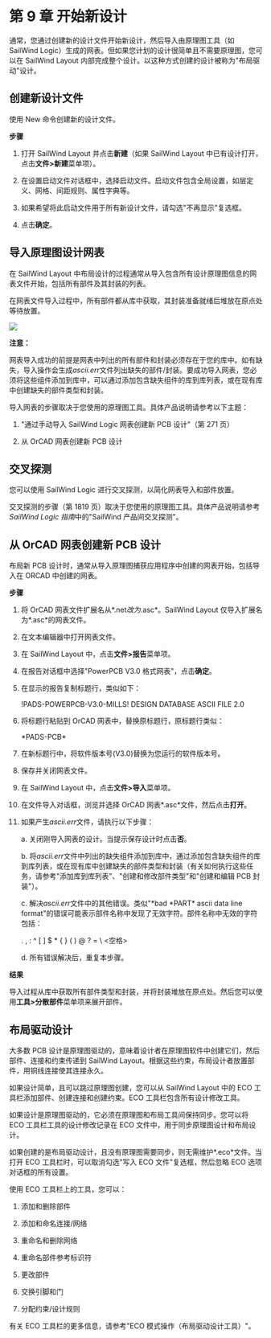 # 第 9 章 开始新设计

通常，您通过创建新的设计文件开始新设计，然后导入由原理图工具（如 SailWind Logic）生成的网表。但如果您计划的设计很简单且不需要原理图，您可以在 SailWind Layout 内部完成整个设计。以这种方式创建的设计被称为"布局驱动"设计。

## 创建新设计文件

使用 New 命令创建新的设计文件。

**步骤**

1. 打开 SailWind Layout 并点击**新建**（如果 SailWind Layout 中已有设计打开，点击**文件>新建**菜单项）。

2. 在设置启动文件对话框中，选择启动文件。启动文件包含全局设置，如层定义、网格、间距规则、属性字典等。

3. 如果希望将此启动文件用于所有新设计文件，请勾选"不再显示"复选框。

4. 点击**确定**。

## 导入原理图设计网表

在 SailWind Layout 中布局设计的过程通常从导入包含所有设计原理图信息的网表文件开始，包括所有部件及其封装的列表。

在网表文件导入过程中，所有部件都从库中获取，其封装准备就绪后堆放在原点处等待放置。

![](/layout/guide/9/_page_0_Picture_15.jpeg)

**注意：**

网表导入成功的前提是网表中列出的所有部件和封装必须存在于您的库中。如有缺失，导入操作会生成*ascii.err*文件列出缺失的部件/封装。要成功导入网表，您必须将这些组件添加到库中，可以通过添加包含缺失组件的库到库列表，或在现有库中创建缺失的部件类型和封装。

导入网表的步骤取决于您使用的原理图工具。具体产品说明请参考以下主题：

1. "通过手动导入 SailWind Logic 网表创建新 PCB 设计"（第 271 页）

2. 从 OrCAD 网表创建新 PCB 设计

## 交叉探测

您可以使用 SailWind Logic 进行交叉探测，以简化网表导入和部件放置。

交叉探测的步骤（第 1819 页）取决于您使用的原理图工具。具体产品说明请参考*SailWind Logic 指南*中的"SailWind 产品间交叉探测"。

## 从 OrCAD 网表创建新 PCB 设计

布局新 PCB 设计时，通常从导入原理图捕获应用程序中创建的网表开始，包括导入在 ORCAD 中创建的网表。

**步骤**

1. 将 OrCAD 网表文件扩展名从*.net*改为*.asc*。SailWind Layout 仅导入扩展名为*.asc*的网表文件。

2. 在文本编辑器中打开网表文件。

3. 在 SailWind Layout 中，点击**文件>报告**菜单项。

4. 在报告对话框中选择"PowerPCB V3.0 格式网表"，点击**确定**。

5. 在显示的报告复制标题行，类似如下：

   !PADS-POWERPCB-V3.0-MILLS! DESIGN DATABASE ASCII FILE 2.0

6. 将标题行粘贴到 OrCAD 网表中，替换原标题行，原标题行类似：

   \*PADS-PCB\*

7. 在新标题行中，将软件版本号(V3.0)替换为您运行的软件版本号。

8. 保存并关闭网表文件。

9. 在 SailWind Layout 中，点击**文件>导入**菜单项。

10. 在文件导入对话框，浏览并选择 OrCAD 网表*.asc*文件，然后点击**打开**。

11. 如果产生*ascii.err*文件，请执行以下步骤：

    a. 关闭刚导入网表的设计。当提示保存设计时点击**否**。

    b. 将*ascii.err*文件中列出的缺失组件添加到库中，通过添加包含缺失组件的库到库列表，或在现有库中创建缺失的部件类型和封装（有关如何执行这些任务，请参考"添加库到库列表"、"创建和修改部件类型"和"创建和编辑 PCB 封装"）。

    c. 解决*ascii.err*文件中的其他错误。类似"\*bad \*PART\* ascii data line format"的错误可能表示部件名称中发现了无效字符。部件名称中无效的字符包括：

    . , : ^ [ ] \$ \* { } ( ) @ ? = \ <空格>

    d. 所有错误解决后，重复本步骤。

**结果**

导入过程从库中获取所有部件类型和封装，并将封装堆放在原点处。然后您可以使用**工具>分散部件**菜单项来展开部件。

## 布局驱动设计

大多数 PCB 设计是原理图驱动的，意味着设计者在原理图软件中创建它们，然后部件、连接和约束传递到 SailWind Layout。根据这些约束，布局设计者放置部件，用铜线连接使其连接永久。

如果设计简单，且可以跳过原理图创建，您可以从 SailWind Layout 中的 ECO 工具栏添加部件、创建连接和创建约束。ECO 工具栏包含所有设计修改工具。

如果设计是原理图驱动的，它必须在原理图和布局工具间保持同步。您可以将 ECO 工具栏工具的设计修改记录在 ECO 文件中，用于同步原理图设计和布局设计。

如果创建的是布局驱动设计，且没有原理图需要同步，则无需维护*.eco*文件。当打开 ECO 工具栏时，可以取消勾选"写入 ECO 文件"复选框，然后忽略 ECO 选项对话框的所有设置。

使用 ECO 工具栏上的工具，您可以：

1. 添加和删除部件

2. 添加和命名连接/网络

3. 重命名和删除网络

4. 重命名部件参考标识符

5. 更改部件

6. 交换引脚和门

7. 分配约束/设计规则

有关 ECO 工具栏的更多信息，请参考"ECO 模式操作（布局驱动设计工具）"。